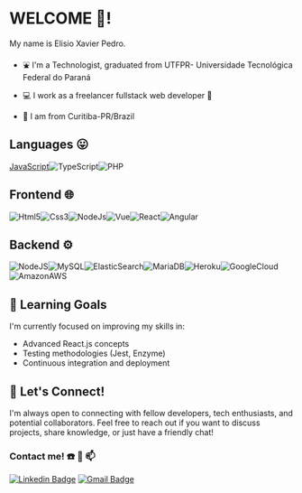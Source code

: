 # WELCOME 👋! 

My name is Elisio Xavier Pedro. 

- :fountain: I'm a Technologist, graduated from UTFPR- Universidade Tecnológica Federal do Paraná

- :computer: I work as a freelancer fullstack web developer 🧑‍

- :house_with_garden: I am from Curitiba-PR/Brazil  

## Languages :stuck_out_tongue:

[JavaScript](https://img.shields.io/badge/JavaScript-323330?style=for-the-badge&logo=javascript&logoColor=F7DF1E)![TypeScript](https://img.shields.io/badge/TypeScript-007ACC?style=for-the-badge&logo=typescript&logoColor=white)![PHP](https://img.shields.io/badge/PHP-777BB4?style=for-the-badge&logo=php&logoColor=white) 

## Frontend 🌐 

![Html5](https://img.shields.io/badge/HTML5-E34F26?style=for-the-badge&logo=html5&logoColor=white)![Css3](https://img.shields.io/badge/CSS3-1572B6?style=for-the-badge&logo=css3&logoColor=white)![NodeJs](https://img.shields.io/badge/Node.js-43853D?style=for-the-badge&logo=node.js&logoColor=white)![Vue](https://img.shields.io/badge/Vue.js-35495E?style=for-the-badge&logo=vue.js&logoColor=4FC08D)![React](https://img.shields.io/badge/React-20232A?style=for-the-badge&logo=react&logoColor=61DAFB)![Angular](https://img.shields.io/badge/Angular-DD0031?style=for-the-badge&logo=angular&logoColor=white)

## Backend ⚙️   

![NodeJS](https://img.shields.io/badge/Node%20js-339933?style=for-the-badge&logo=nodedotjs&logoColor=white)![MySQL](https://img.shields.io/badge/MySQL-005C84?style=for-the-badge&logo=mysql&logoColor=white)![ElasticSearch](https://img.shields.io/badge/Elastic_Search-005571?style=for-the-badge&logo=elasticsearch&logoColor=white)![MariaDB](https://img.shields.io/badge/MariaDB-003545?style=for-the-badge&logo=mariadb&logoColor=white)![Heroku](https://img.shields.io/badge/Heroku-430098?style=for-the-badge&logo=heroku&logoColor=white)![GoogleCloud](https://img.shields.io/badge/Google_Cloud-4285F4?style=for-the-badge&logo=google-cloud&logoColor=white)![AmazonAWS](https://img.shields.io/badge/Amazon_AWS-232F3E?style=for-the-badge&logo=amazon-aws&logoColor=white)    

## 🌱 Learning Goals

I'm currently focused on improving my skills in:

- Advanced React.js concepts
- Testing methodologies (Jest, Enzyme)
- Continuous integration and deployment

## 🤝 Let's Connect!

I'm always open to connecting with fellow developers, tech enthusiasts, and potential collaborators. Feel free to reach out if you want to discuss projects, share knowledge, or just have a friendly chat!

### Contact me! :phone: :mega: :mailbox:

[![Linkedin Badge](https://img.shields.io/badge/-LinkedIn-blue?style=flat-square&logo=Linkedin&logoColor=white&link=https://www.linkedin.com/in/elisio-xavier-pedro//)](https://www.linkedin.com/in/elisio-xavier-pedro/)  [![Gmail Badge](https://img.shields.io/badge/-Gmail-red?style=flat-square&logo=Gmail&logoColor=white)](mailto:pedroelisio555@gmail.com) 





